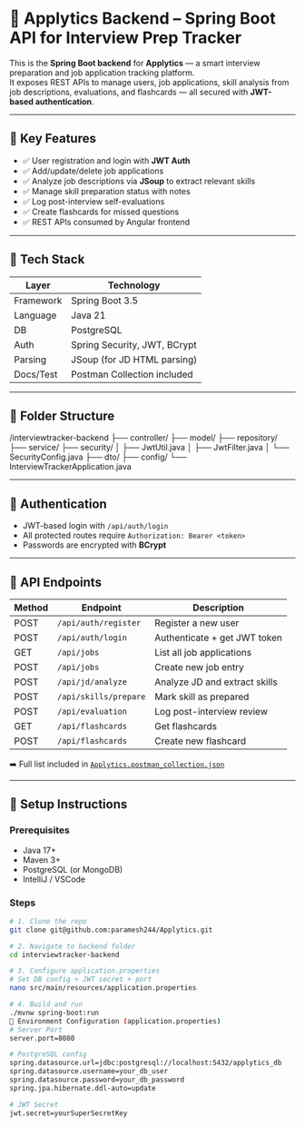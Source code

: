 # 🚀 Applytics Backend – Spring Boot API for Interview Prep Tracker

This is the **Spring Boot backend** for **Applytics** — a smart interview preparation and job application tracking platform.  
It exposes REST APIs to manage users, job applications, skill analysis from job descriptions, evaluations, and flashcards — all secured with **JWT-based authentication**.

---

## 📌 Key Features

- ✅ User registration and login with **JWT Auth**
- ✅ Add/update/delete job applications
- ✅ Analyze job descriptions via **JSoup** to extract relevant skills
- ✅ Manage skill preparation status with notes
- ✅ Log post-interview self-evaluations
- ✅ Create flashcards for missed questions
- ✅ REST APIs consumed by Angular frontend

---

## 🧰 Tech Stack

| Layer       | Technology                          |
|-------------|-------------------------------------|
| Framework   | Spring Boot 3.5                     |
| Language    | Java 21                             |
| DB          | PostgreSQL 
| Auth        | Spring Security, JWT, BCrypt        |
| Parsing     | JSoup (for JD HTML parsing)         |
| Docs/Test   | Postman Collection included         |

---

## 📂 Folder Structure

/interviewtracker-backend
├── controller/
├── model/
├── repository/
├── service/
├── security/
│ ├── JwtUtil.java
│ ├── JwtFilter.java
│ └── SecurityConfig.java
├── dto/
├── config/
└── InterviewTrackerApplication.java


---

## 🔐 Authentication

- JWT-based login with `/api/auth/login`
- All protected routes require `Authorization: Bearer <token>`
- Passwords are encrypted with **BCrypt**

---

## 🧪 API Endpoints

| Method | Endpoint                | Description                    |
|--------|-------------------------|--------------------------------|
| POST   | `/api/auth/register`    | Register a new user            |
| POST   | `/api/auth/login`       | Authenticate + get JWT token   |
| GET    | `/api/jobs`             | List all job applications      |
| POST   | `/api/jobs`             | Create new job entry           |
| POST   | `/api/jd/analyze`       | Analyze JD and extract skills  |
| POST   | `/api/skills/prepare`   | Mark skill as prepared         |
| POST   | `/api/evaluation`       | Log post-interview review      |
| GET    | `/api/flashcards`       | Get flashcards                 |
| POST   | `/api/flashcards`       | Create new flashcard           |

➡️ Full list included in [`Applytics.postman_collection.json`](./Applytics.postman_collection.json)

---

## 🔧 Setup Instructions

### Prerequisites
- Java 17+
- Maven 3+
- PostgreSQL (or MongoDB)
- IntelliJ / VSCode

### Steps

```bash
# 1. Clone the repo
git clone git@github.com:paramesh244/Applytics.git

# 2. Navigate to backend folder
cd interviewtracker-backend

# 3. Configure application.properties
# Set DB config + JWT secret + port
nano src/main/resources/application.properties

# 4. Build and run
./mvnw spring-boot:run
🧠 Environment Configuration (application.properties)
# Server Port
server.port=8080

# PostgreSQL config
spring.datasource.url=jdbc:postgresql://localhost:5432/applytics_db
spring.datasource.username=your_db_user
spring.datasource.password=your_db_password
spring.jpa.hibernate.ddl-auto=update

# JWT Secret
jwt.secret=yourSuperSecretKey

